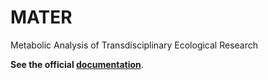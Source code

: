 # MATER

Metabolic Analysis of Transdisciplinary Ecological Research

**See the official [documentation](https://isterre-dynamic-modeling.gricad-pages.univ-grenoble-alpes.fr/mater-project/mater/)**.
